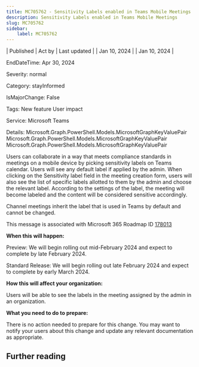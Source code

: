 ```yaml
---
title: MC705762 - Sensitivity Labels enabled in Teams Mobile Meetings
description: Sensitivity Labels enabled in Teams Mobile Meetings
slug: MC705762
sidebar:
    label: MC705762
---
```


| Published | Act by | Last updated |
| Jan 10, 2024 |  | Jan 10, 2024 |

EndDateTime: Apr 30, 2024

Severity: normal

Category: stayInformed

IsMajorChange: False

Tags: New feature User impact

Service: Microsoft Teams

Details: Microsoft.Graph.PowerShell.Models.MicrosoftGraphKeyValuePair Microsoft.Graph.PowerShell.Models.MicrosoftGraphKeyValuePair Microsoft.Graph.PowerShell.Models.MicrosoftGraphKeyValuePair

<p>Users can collaborate in a way that meets compliance standards in meetings on a mobile device by picking sensitivity labels on Teams calendar. Users will see any default label if applied by the admin. When clicking on the Sensitivity label field in the meeting creation form, users will also see the list of specific labels allotted to them by the admin and choose the relevant label. According to the settings of the label, the meeting will become labeled and the content will be considered sensitive accordingly.</p><p>Channel meetings inherit the label that is used in Teams by default and cannot be changed.&nbsp;</p>
<p>This message is associated with Microsoft 365 Roadmap ID <a href="https://www.microsoft.com/microsoft-365/roadmap?filters=&amp;searchterms=178013" target="_blank">178013</a></p>
<p><b>When this will happen:</b></p><p>Preview: We will begin rolling out mid-February 2024 and expect to complete by late February 2024.</p><p>Standard Release: We will begin rolling out late February 2024 and expect to complete by early March 2024.</p>

<p><b>How this will affect your organization:</b></p>

<p>Users will be able to see the labels in the meeting assigned by the admin in an organization.&nbsp;</p>
<p><b>What you need to do to prepare:</b></p>
<p>There is no action needed to prepare for this change. You may want to notify your users about this change and update any relevant documentation as appropriate.</p>

## Further reading
